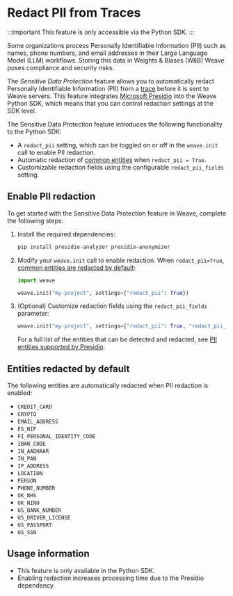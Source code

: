 # Redact PII from Traces

:::important
This feature is only accessible via the Python SDK.
:::

Some organizations process Personally Identifiable Information (PII) such as names, phone numbers, and email addresses in their Large Language Model (LLM) workflows. Storing this data in Weights & Biases (W&B) Weave poses compliance and security risks.

The _Sensitive Data Protection_ feature allows you to automatically redact Personally Identifiable Information (PII) from a [trace](../tracking/index.md) before it is sent to Weave servers. This feature integrates [Microsoft Presidio](https://microsoft.github.io/presidio/) into the Weave Python SDK, which means that you can control redaction settings at the SDK level.

The Sensitive Data Protection feature introduces the following functionality to the Python SDK:

- A `redact_pii` setting, which can be toggled on or off in the `weave.init` call to enable PII redaction.
- Automatic redaction of [common entities](#entities-redacted-by-default) when `redact_pii = True`.
- Customizable redaction fields using the configurable `redact_pii_fields` setting.

## Enable PII redaction

To get started with the Sensitive Data Protection feature in Weave, complete the following steps:

1. Install the required dependencies:

    ```bash
    pip install presidio-analyzer presidio-anonymizer
    ```

2. Modify your `weave.init` call to enable redaction. When `redact_pii=True`, [common entities are redacted by default](#entities-redacted-by-default):

    ```python
    import weave

    weave.init("my-project", settings={"redact_pii": True})
    ```

3. (Optional) Customize redaction fields using the `redact_pii_fields` parameter:

    ```python
    weave.init("my-project", settings={"redact_pii": True, "redact_pii_fields"=["CREDIT_CARD", "US_SSN"]})
    ```

    For a full list of the entities that can be detected and redacted, see [PII entities supported by Presidio](https://microsoft.github.io/presidio/supported_entities/).

## Entities redacted by default

The following entities are automatically redacted when PII redaction is enabled:

- `CREDIT_CARD`
- `CRYPTO`
- `EMAIL_ADDRESS`
- `ES_NIF`
- `FI_PERSONAL_IDENTITY_CODE`
- `IBAN_CODE`
- `IN_AADHAAR`
- `IN_PAN`
- `IP_ADDRESS`
- `LOCATION`
- `PERSON`
- `PHONE_NUMBER`
- `UK_NHS`
- `UK_NINO`
- `US_BANK_NUMBER`
- `US_DRIVER_LICENSE`
- `US_PASSPORT`
- `US_SSN`

## Usage information 

- This feature is only available in the Python SDK.
- Enabling redaction increases processing time due to the Presidio dependency.
